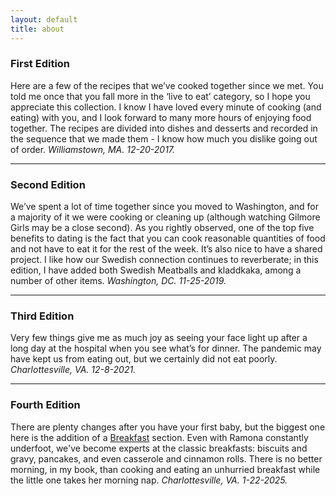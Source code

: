 ```yaml
---
layout: default
title: about
---
```


### First Edition ###

Here are a few of the recipes that we’ve cooked together since we met. You told me once
that you fall more in the ‘live to eat’ category, so I hope you appreciate this collection. I
know I have loved every minute of cooking (and eating) with you, and I look forward to many
more hours of enjoying food together. The recipes are divided into dishes and desserts and
recorded in the sequence that we made them - I know how much you dislike going out of
order. *Williamstown, MA. 12-20-2017.*

---

### Second Edition ###

We’ve spent a lot of time together since you moved to Washington, and for a majority of it
we were cooking or cleaning up (although watching Gilmore Girls may be a close second).
As you rightly observed, one of the top five benefits to dating is the fact that you can cook
reasonable quantities of food and not have to eat it for the rest of the week. It’s also nice
to have a shared project. I like how our Swedish connection continues to reverberate; in
this edition, I have added both Swedish Meatballs and kladdkaka, among a number of other
items. *Washington, DC. 11-25-2019.*

---

### Third Edition ###

Very few things give me as much joy as seeing your face light up after a long day at the
hospital when you see what’s for dinner. The pandemic may have kept us from eating out,
but we certainly did not eat poorly. *Charlottesville, VA. 12-8-2021.*

---

### Fourth Edition ###

There are plenty changes after you have your first baby, but the biggest one here is the addition of a [Breakfast](/recipes/categories/breakfast) section. Even with Ramona constantly underfoot, we've become experts at the classic breakfasts: biscuits and gravy, pancakes, and even casserole and cinnamon rolls. There is no better morning, in my book, than cooking and eating an unhurried breakfast while the little one takes her morning nap. *Charlottesville, VA. 1-22-2025.*